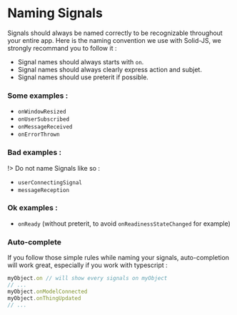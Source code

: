 # Naming Signals

Signals should always be named correctly to be recognizable throughout your entire app.
Here is the naming convention we use with Solid-JS, we strongly recommand you to follow it :

- Signal names should always starts with `on`.
- Signal names should always clearly express action and subjet.
- Signal names should use preterit if possible.

### Some examples :
- `onWindowResized`
- `onUserSubscribed`
- `onMessageReceived`
- `onErrorThrown`

### Bad examples :
!> Do not name Signals like so :
- `userConnectingSignal`
- `messageReception`

### Ok examples :
- `onReady` (without preterit, to avoid `onReadinessStateChanged` for example)

### Auto-complete

If you follow those simple rules while naming your signals, auto-completion will work great, especially if you work with typescript :


```javascript
myObject.on // will show every signals on myObject
// ...
myObject.onModelConnected
myObject.onThingUpdated
// ...
```